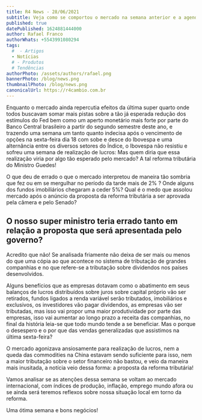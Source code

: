 ```yaml
---
title: R4 News - 28/06/2021
subtitle: Veja como se comportou o mercado na semana anterior e a agenda econômica para esta semana.
published: true
datePublished: 1624881444000
author: Rafael Franco
authorWhats: +5543991080294
tags:
  #  - Artigos
  - Notícias
  # - Produtos
  # Tendências
authorPhoto: /assets/authors/rafael.png
bannerPhoto: /blog/news.png
thumbnailPhoto: /blog/news.png
canonicalUrl: https://r4cambio.com.br
---
```


Enquanto o mercado ainda repercutia efeitos da última super quarto onde todos buscavam somar mais pistas sobre a tão já esperada redução dos estímulos do Fed bem como um aperto monetário mais forte por parte do Banco Central brasileiro a partir do segundo semestre deste ano, e trazendo uma semana um tanto quanto indecisa após o vencimento de opções na sexta-feira dia 18 com sobe e desce do Ibovespa e uma alternância entre os diversos setores do Índice, o Ibovespa não resistiu e sofreu uma semana de realização de lucros: Mas quem diria que essa realização viria por algo tão esperado pelo mercado? A tal reforma tributária do Ministro Guedes!

O que deu de errado o que o mercado interpretou de maneira tão sombria que fez ou em se mergulhar no período da tarde mais de 2% ? Onde alguns dos fundos imobiliários chegaram a ceder 5%? Qual é o medo que assolou mercado após o anúncio da proposta da reforma tributária a ser aprovada pela câmera e pelo Senado?

## O nosso super ministro teria errado tanto em relação a proposta que será apresentada pelo governo?

Acredito que não! Se analisada friamente não deixa de ser mais ou menos do que uma cópia ao que acontece no sistema de tributação de grandes companhias e no que refere-se a tributação sobre dividendos nos países desenvolvidos.

Alguns benefícios que as empresas dotavam como o abatimento em seus balanços de lucros distribuídos sobre juros sobre capital próprio vão ser retirados, fundos ligados a renda variável serão tributados, imobiliários e exclusivos, os investidores vão pagar dividendos, as empresas vão ser tributadas, mas isso vai propor uma maior produtividade por parte das empresas, isso vai aumentar ao longo prazo a receita das companhias, no final da história leia-se que todo mundo tende a se beneficiar. Mas o porque o desespero e o por que das vendas generalizadas que assistimos na última sexta-feira?

O mercado agonizava ansiosamente para realização de lucros, nem a queda das commodities na China estavam sendo suficiente para isso, nem a maior tributação sobre o setor financeiro não bastou, e veio da maneira mais inusitada, a notícia veio dessa forma: a proposta da reforma tributária!

Vamos analisar se as atenções dessa semana se voltam ao mercado internacional, com índices de produção, inflação, emprego mundo afora ou se ainda será teremos reflexos sobre nossa situação local em torno da reforma.

Uma ótima semana e bons negócios!
